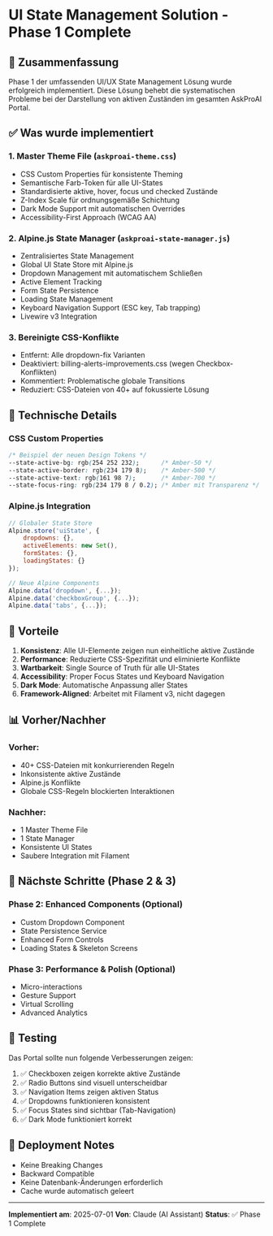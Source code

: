 # UI State Management Solution - Phase 1 Complete

## 🎯 Zusammenfassung

Phase 1 der umfassenden UI/UX State Management Lösung wurde erfolgreich implementiert. Diese Lösung behebt die systematischen Probleme bei der Darstellung von aktiven Zuständen im gesamten AskProAI Portal.

## ✅ Was wurde implementiert

### 1. **Master Theme File** (`askproai-theme.css`)
- CSS Custom Properties für konsistente Theming
- Semantische Farb-Token für alle UI-States
- Standardisierte aktive, hover, focus und checked Zustände
- Z-Index Scale für ordnungsgemäße Schichtung
- Dark Mode Support mit automatischen Overrides
- Accessibility-First Approach (WCAG AA)

### 2. **Alpine.js State Manager** (`askproai-state-manager.js`)
- Zentralisiertes State Management
- Global UI State Store mit Alpine.js
- Dropdown Management mit automatischem Schließen
- Active Element Tracking
- Form State Persistence
- Loading State Management
- Keyboard Navigation Support (ESC key, Tab trapping)
- Livewire v3 Integration

### 3. **Bereinigte CSS-Konflikte**
- Entfernt: Alle dropdown-fix Varianten
- Deaktiviert: billing-alerts-improvements.css (wegen Checkbox-Konflikten)
- Kommentiert: Problematische globale Transitions
- Reduziert: CSS-Dateien von 40+ auf fokussierte Lösung

## 🔧 Technische Details

### CSS Custom Properties
```css
/* Beispiel der neuen Design Tokens */
--state-active-bg: rgb(254 252 232);      /* Amber-50 */
--state-active-border: rgb(234 179 8);    /* Amber-500 */
--state-active-text: rgb(161 98 7);       /* Amber-700 */
--state-focus-ring: rgb(234 179 8 / 0.2); /* Amber mit Transparenz */
```

### Alpine.js Integration
```javascript
// Globaler State Store
Alpine.store('uiState', {
    dropdowns: {},
    activeElements: new Set(),
    formStates: {},
    loadingStates: {}
});

// Neue Alpine Components
Alpine.data('dropdown', {...});
Alpine.data('checkboxGroup', {...});
Alpine.data('tabs', {...});
```

## 🚀 Vorteile

1. **Konsistenz**: Alle UI-Elemente zeigen nun einheitliche aktive Zustände
2. **Performance**: Reduzierte CSS-Spezifität und eliminierte Konflikte
3. **Wartbarkeit**: Single Source of Truth für alle UI-States
4. **Accessibility**: Proper Focus States und Keyboard Navigation
5. **Dark Mode**: Automatische Anpassung aller States
6. **Framework-Aligned**: Arbeitet mit Filament v3, nicht dagegen

## 📊 Vorher/Nachher

### Vorher:
- 40+ CSS-Dateien mit konkurrierenden Regeln
- Inkonsistente aktive Zustände
- Alpine.js Konflikte
- Globale CSS-Regeln blockierten Interaktionen

### Nachher:
- 1 Master Theme File
- 1 State Manager
- Konsistente UI States
- Saubere Integration mit Filament

## 🔄 Nächste Schritte (Phase 2 & 3)

### Phase 2: Enhanced Components (Optional)
- Custom Dropdown Component
- State Persistence Service
- Enhanced Form Controls
- Loading States & Skeleton Screens

### Phase 3: Performance & Polish (Optional)
- Micro-interactions
- Gesture Support
- Virtual Scrolling
- Advanced Analytics

## 🧪 Testing

Das Portal sollte nun folgende Verbesserungen zeigen:

1. ✅ Checkboxen zeigen korrekte aktive Zustände
2. ✅ Radio Buttons sind visuell unterscheidbar
3. ✅ Navigation Items zeigen aktiven Status
4. ✅ Dropdowns funktionieren konsistent
5. ✅ Focus States sind sichtbar (Tab-Navigation)
6. ✅ Dark Mode funktioniert korrekt

## 📝 Deployment Notes

- Keine Breaking Changes
- Backward Compatible
- Keine Datenbank-Änderungen erforderlich
- Cache wurde automatisch geleert

---

**Implementiert am**: 2025-07-01
**Von**: Claude (AI Assistant)
**Status**: ✅ Phase 1 Complete